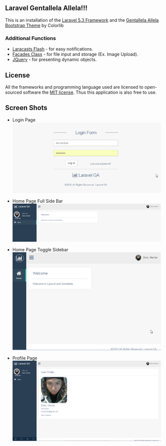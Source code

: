 
## Laravel Gentallela Allela!!!

This is an installation of the [Laravel 5.3 Framework](https://laravel.com/) and the [Gentallela Allela Bootstrap Theme](https://colorlib.com/polygon/gentelella/index.html) by Colorlib

### Additional Functions
* [Laracasts Flash](https://github.com/laracasts/flash) - for easy notifications.
* [Facades Class](https://laravel.com/docs/5.3/facades#introduction) - for file input and storage (Ex. Image Upload).
* [JQuery](https://jquery.com/) - for presenting dynamic objects.

## License

All the frameworks and programming language used are licensed to open-sourced software the [MIT license](http://opensource.org/licenses/MIT). Thus this application is also free to use.

## Screen Shots
* Login Page
![Login Page](https://github.com/hectordolo/laravel-gentallela/blob/master/public/img/Login%20Page.png)

* Home Page Full Side Bar
![Home Page Full Sidebar](https://github.com/hectordolo/laravel-gentallela/blob/master/public/img/Laravel.png)

* Home Page Toggle Sidebar
![Home Page Toggle Sidebar](https://github.com/hectordolo/laravel-gentallela/blob/master/public/img/GA.png)

* Profile Page
![Profile Page](https://github.com/hectordolo/laravel-gentallela/blob/master/public/img/Profile.png)